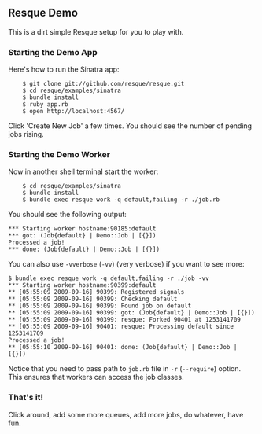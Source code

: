 Resque Demo
-----------

This is a dirt simple Resque setup for you to play with.


### Starting the Demo App

Here's how to run the Sinatra app:
```
    $ git clone git://github.com/resque/resque.git
    $ cd resque/examples/sinatra
    $ bundle install
    $ ruby app.rb
    $ open http://localhost:4567/
```
Click 'Create New Job' a few times. You should see the number of
pending jobs rising.

### Starting the Demo Worker

Now in another shell terminal start the worker:
```
    $ cd resque/examples/sinatra
    $ bundle install
    $ bundle exec resque work -q default,failing -r ./job.rb
```
You should see the following output:

    *** Starting worker hostname:90185:default
    *** got: (Job{default} | Demo::Job | [{}])
    Processed a job!
    *** done: (Job{default} | Demo::Job | [{}])

You can also use `-vverbose` (`-vv`) (very verbose) if you want to see more:

    $ bundle exec resque work -q default,failing -r ./job -vv
    *** Starting worker hostname:90399:default
    ** [05:55:09 2009-09-16] 90399: Registered signals
    ** [05:55:09 2009-09-16] 90399: Checking default
    ** [05:55:09 2009-09-16] 90399: Found job on default
    ** [05:55:09 2009-09-16] 90399: got: (Job{default} | Demo::Job | [{}])
    ** [05:55:09 2009-09-16] 90399: resque: Forked 90401 at 1253141709
    ** [05:55:09 2009-09-16] 90401: resque: Processing default since 1253141709
    Processed a job!
    ** [05:55:10 2009-09-16] 90401: done: (Job{default} | Demo::Job | [{}])

Notice that you need to pass path to `job.rb` file in `-r` (`--require`) option. This
ensures that workers can access the job classes.

### That's it!

Click around, add some more queues, add more jobs, do whatever, have fun.
